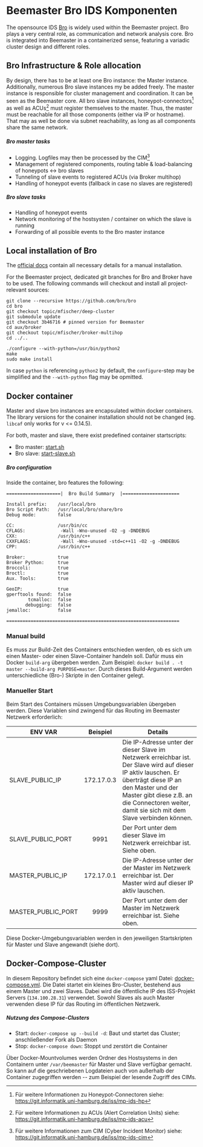 # Beemaster Bro IDS Komponenten

The opensource IDS [Bro](https://www.bro.org) is widely used within the Beemaster project. Bro plays a very central role, as communication and network analysis core. Bro is integrated into Beemaster in a containerized sense, featuring a variadic cluster design and different roles.

## Bro Infrastructure & Role allocation

By design, there has to be at least one Bro instance: the Master instance. Additionally, numerous Bro slave instances my be added freely. The master instance is responsible for cluster management and coordination. It can be seen as the Beemaster core. All bro slave instances, honeypot-connectors[^1] as well as ACUs[^2] must register themselves to the master. Thus, the master must be reachable for all those components (either via IP or hostname). That may as well be done via subnet reachability, as long as all components share the same network.


##### Bro master tasks

- Logging. Logfiles may then be processed by the CIM[^3]
- Management of registered components, routing table & load-balancing of honeypots <-> bro slaves
- Tunneling of slave events to registered ACUs (via Broker multihop)
- Handling of honeypot events (fallback in case no slaves are registered)

##### Bro slave tasks

- Handling of honeypot events
- Network monitoring of the hostsysten / container on which the slave is running
- Forwarding of all possible events to the Bro master instance


## Local installation of Bro

The [official docs](https://www.bro.org/development/projects/deep-cluster.html) contain all necessary details for a manual installation.

For the Beemaster project, dedicated git branches for Bro and Broker have to be used. The following commands will checkout and install all project-relevant sources:

~~~~
git clone --recursive https://github.com/bro/bro
cd bro
git checkout topic/mfischer/deep-cluster
git submodule update
git checkout 3b46716 # pinned version for Beemaster
cd aux/broker
git checkout topic/mfischer/broker-multihop
cd ../..

./configure --with-python=/usr/bin/python2
make
sudo make install
~~~~

In case ```python``` is referencing ```python2``` by default, the `configure`-step may be simplified and the ```--with-python``` flag may be opmitted.

## Docker container


Master and slave bro instances are encapsulated within docker containers. The library versions for the conainer installation should not be changed (eg. `libcaf` only works for v <= 0.14.5).

For both, master and slave, there exist predefined container startscripts:
- Bro master: [start.sh](start.sh)
- Bro slave: [start-slave.sh](start-slave.sh)

##### Bro configuration

Inside the container, bro features the following:

~~~~
====================|  Bro Build Summary  |=====================

Install prefix:    /usr/local/bro
Bro Script Path:   /usr/local/bro/share/bro
Debug mode:        false

CC:                /usr/bin/cc
CFLAGS:             -Wall -Wno-unused -O2 -g -DNDEBUG
CXX:               /usr/bin/c++
CXXFLAGS:           -Wall -Wno-unused -std=c++11 -O2 -g -DNDEBUG
CPP:               /usr/bin/c++

Broker:            true
Broker Python:     true
Broccoli:          true
Broctl:            true
Aux. Tools:        true

GeoIP:             true
gperftools found:  false
        tcmalloc:  false
       debugging:  false
jemalloc:          false

================================================================
~~~~

### Manual build



Es muss zur Build-Zeit des Containers entschieden werden, ob es sich um einen Master- oder einen Slave-Container handeln soll. Dafür muss ein Docker `build-arg` übergeben werden. Zum Beispiel: `docker build . -t master --build-arg PURPOSE=master`. Durch dieses Build-Argument werden unterschiedliche (Bro-) Skripte in den Container gelegt.


### Manueller Start

Beim Start des Containers müssen Umgebungsvariablen übergeben werden. Diese Variablen sind zwingend für das Routing im Beemaster Netzwerk erforderlich:

| ENV VAR            | Beispiel   | Details
| ------------------ |:----------:| -------
| SLAVE_PUBLIC_IP    | 172.17.0.3 | Die IP-Adresse unter der dieser Slave im Netzwerk erreichbar ist. Der Slave wird auf dieser IP aktiv lauschen. Er überträgt diese IP an den Master und der Master gibt diese z.B. an die Connectoren weiter, damit sie sich mit dem Slave verbinden können.
| SLAVE_PUBLIC_PORT  | 9991       | Der Port unter dem dieser Slave im Netzwerk erreichbar ist. Siehe oben.
| MASTER_PUBLIC_IP   | 172.17.0.1 | Die IP-Adresse unter der der Master im Netzwerk erreichbar ist. Der Master wird auf dieser IP aktiv lauschen.
| MASTER_PUBLIC_PORT | 9999       | Der Port unter dem der Master im Netzwerk erreichbar ist. Siehe oben.

Diese Docker-Umgebungsvariablen werden in den jeweiligen Startskripten für Master und Slave angewandt (siehe dort).


## Docker-Compose-Cluster

In diesem Repository befindet sich eine `docker-compose` yaml Datei: [docker-compose.yml](docker-compose.yml). Die Datei startet ein kleines Bro-Cluster, bestehend aus einem Master und zwei Slaves. Dabei wird die öffentliche IP des ISS-Projekt Servers (`134.100.28.31`) verwendet. Sowohl Slaves als auch Master verwenden diese IP für das Routing im öffentlichen Netzwerk.

##### Nutzung des Compose-Clusters

- Start: `docker-compose up --build -d`: Baut und startet das Cluster; anschließender Fork als Daemon
- Stop: `docker-compose down`: Stoppt und zerstört die Container

Über Docker-Mountvolumes werden Ordner des Hostsystems in den Containern unter `/var/beemaster` für Master und Slave verfügbar gemacht. So kann auf die geschriebenen Logdateien auch von außerhalb der Container zugegriffen werden -- zum Beispiel der lesende Zugriff des CIMs.


[^1]: Für weitere Informationen zu Honeypot-Connectoren siehe: https://git.informatik.uni-hamburg.de/iss/mp-ids-hp
[^2]: Für weitere Informationen zu ACUs (Alert Correlation Units) siehe: https://git.informatik.uni-hamburg.de/iss/mp-ids-acu
[^3]: Für weitere Informationen zum CIM (Cyber Incident Monitor) siehe: https://git.informatik.uni-hamburg.de/iss/mp-ids-cim